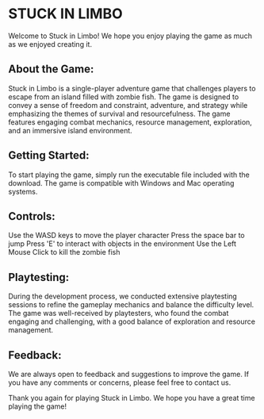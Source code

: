 # STUCK IN LIMBO
Welcome to Stuck in Limbo! We hope you enjoy playing the game as much as we enjoyed creating it.

## About the Game:

Stuck in Limbo is a single-player adventure game that challenges players to escape from an island filled with zombie fish. The game is designed to convey a sense of freedom and constraint, adventure, and strategy while emphasizing the themes of survival and resourcefulness. The game features engaging combat mechanics, resource management, exploration, and an immersive island environment.

## Getting Started:

To start playing the game, simply run the executable file included with the download. The game is compatible with Windows and Mac operating systems. 
<!-- Make sure your computer meets the minimum system requirements listed below: -->

<!-- Operating System: Windows 7 or later, Mac OS X 10.11 or later
Processor: Dual-core processor
Memory: 4 GB RAM
Graphics: NVIDIA GeForce GTX 460 or AMD Radeon HD 6850
Storage: 1 GB available space -->

## Controls:

Use the WASD keys to move the player character
Press the space bar to jump
Press 'E' to interact with objects in the environment
Use the Left Mouse Click to kill the zombie fish

## Playtesting:

During the development process, we conducted extensive playtesting sessions to refine the gameplay mechanics and balance the difficulty level. The game was well-received by playtesters, who found the combat engaging and challenging, with a good balance of exploration and resource management.

## Feedback:

We are always open to feedback and suggestions to improve the game. If you have any comments or concerns, please feel free to contact us.

Thank you again for playing Stuck in Limbo. We hope you have a great time playing the game!






